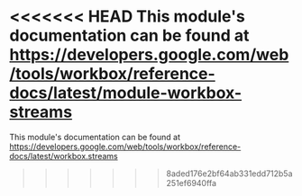 <<<<<<< HEAD
This module's documentation can be found at https://developers.google.com/web/tools/workbox/reference-docs/latest/module-workbox-streams
=======
This module's documentation can be found at https://developers.google.com/web/tools/workbox/reference-docs/latest/workbox.streams
>>>>>>> 8aded176e2bf64ab331edd712b5a251ef6940ffa
